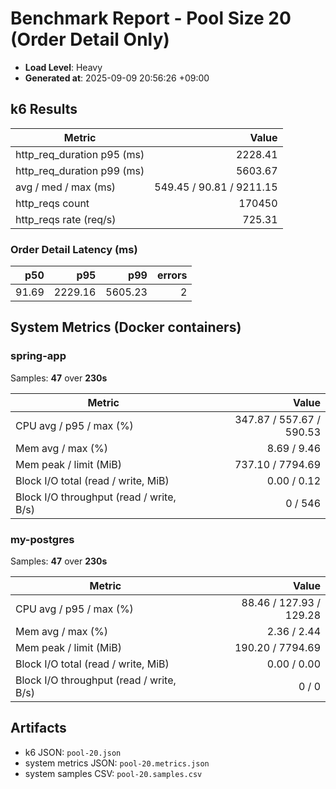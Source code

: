 ﻿# Benchmark Report - Pool Size 20 (Order Detail Only)

- **Load Level**: Heavy
- **Generated at**: 2025-09-09 20:56:26 +09:00

## k6 Results

| Metric | Value |
|---|---:|
| http_req_duration p95 (ms) | 2228.41 |
| http_req_duration p99 (ms) | 5603.67 |
| avg / med / max (ms) | 549.45 / 90.81 / 9211.15 |
| http_reqs count | 170450 |
| http_reqs rate (req/s) | 725.31 |

### Order Detail Latency (ms)

| p50 | p95 | p99 | errors |
|---:|---:|---:|---:|
| 91.69 | 2229.16 | 5605.23 | 2 |

## System Metrics (Docker containers)

### spring-app

Samples: **47** over **230s**

| Metric | Value |
|---|---:|
| CPU avg / p95 / max (%) | 347.87 / 557.67 / 590.53 |
| Mem avg / max (%) | 8.69 / 9.46 |
| Mem peak / limit (MiB) | 737.10 / 7794.69 |
| Block I/O total (read / write, MiB) | 0.00 / 0.12 |
| Block I/O throughput (read / write, B/s) | 0 / 546 |

### my-postgres

Samples: **47** over **230s**

| Metric | Value |
|---|---:|
| CPU avg / p95 / max (%) | 88.46 / 127.93 / 129.28 |
| Mem avg / max (%) | 2.36 / 2.44 |
| Mem peak / limit (MiB) | 190.20 / 7794.69 |
| Block I/O total (read / write, MiB) | 0.00 / 0.00 |
| Block I/O throughput (read / write, B/s) | 0 / 0 |

## Artifacts

- k6 JSON: `pool-20.json`
- system metrics JSON: `pool-20.metrics.json`
- system samples CSV: `pool-20.samples.csv`
